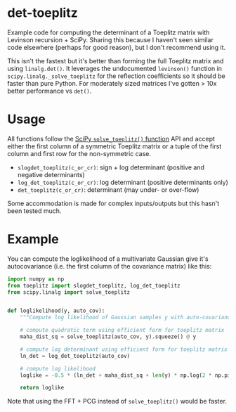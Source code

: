 # det-toeplitz
Example code for computing the determinant of a Toeplitz matrix with Levinson recursion + SciPy. Sharing this because I haven't seen similar code elsewhere (perhaps for good reason), but I don't recommend using it.

This isn't the fastest but it's better than forming the full Toeplitz matrix and using `linalg.det()`. It leverages the undocumented `levinson()` function in `scipy.linalg._solve_toeplitz` for the reflection coefficients so it should be faster than pure Python. For moderately sized matrices I've gotten > 10x better performance vs `det()`.

# Usage

All functions follow the [SciPy `solve_toeplitz()` function](https://docs.scipy.org/doc/scipy/reference/generated/scipy.linalg.solve_toeplitz.html) API and accept either the first column of a symmetric Toeplitz matrix or a tuple of the first column and first row for the non-symmetric case.

* `slogdet_toeplitz(c_or_cr)`: sign + log determinant (positive and negative determinants)
* `log_det_toeplitz(c_or_cr)`: log determinant (positive determinants only)
* `det_toeplitz(c_or_cr)`: determinant (may under- or over-flow)

Some accommodation is made for complex inputs/outputs but this hasn't been tested much.

# Example

You can compute the loglikelihood of a multivariate Gaussian give it's autocovariance (i.e. the first column of the covariance matrix) like this:

```python
import numpy as np
from toeplitz import slogdet_toeplitz, log_det_toeplitz
from scipy.linalg import solve_toeplitz


def loglikelihood(y, auto_cov):
    """Compute log likelihood of Gaussian samples y with auto-covariance auto_cov and zero mean"""

    # compute quadratic term using efficient form for toeplitz matrix
    maha_dist_sq = solve_toeplitz(auto_cov, y).squeeze() @ y

    # compute log determinant using efficient form for toeplitz matrix
    ln_det = log_det_toeplitz(auto_cov)       

    # compute log likelihood
    loglike = -0.5 * (ln_det + maha_dist_sq + len(y) * np.log(2 * np.pi))

    return loglike
```

Note that using the FFT + PCG instead of `solve_toeplitz()` would be faster.

